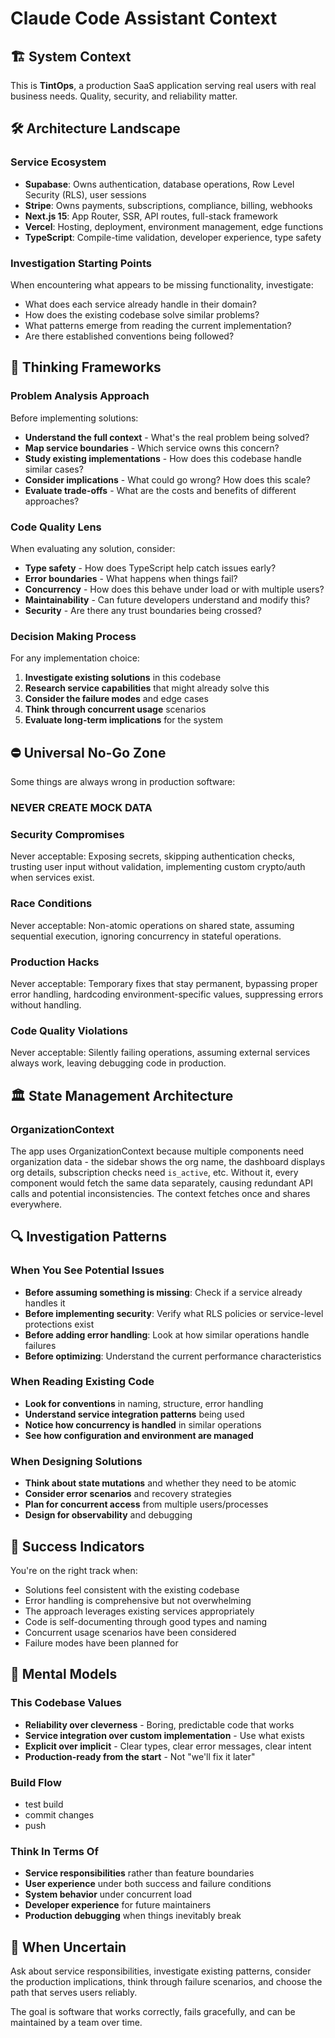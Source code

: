 # Claude Code Assistant Context

## 🏗️ System Context
This is **TintOps**, a production SaaS application serving real users with real business needs. Quality, security, and reliability matter.

## 🛠️ Architecture Landscape

### Service Ecosystem
- **Supabase**: Owns authentication, database operations, Row Level Security (RLS), user sessions
- **Stripe**: Owns payments, subscriptions, compliance, billing, webhooks
- **Next.js 15**: App Router, SSR, API routes, full-stack framework
- **Vercel**: Hosting, deployment, environment management, edge functions
- **TypeScript**: Compile-time validation, developer experience, type safety

### Investigation Starting Points
When encountering what appears to be missing functionality, investigate:
- What does each service already handle in their domain?
- How does the existing codebase solve similar problems?
- What patterns emerge from reading the current implementation?
- Are there established conventions being followed?

## 🤔 Thinking Frameworks

### Problem Analysis Approach
Before implementing solutions:
- **Understand the full context** - What's the real problem being solved?
- **Map service boundaries** - Which service owns this concern?
- **Study existing implementations** - How does this codebase handle similar cases?
- **Consider implications** - What could go wrong? How does this scale?
- **Evaluate trade-offs** - What are the costs and benefits of different approaches?

### Code Quality Lens
When evaluating any solution, consider:
- **Type safety** - How does TypeScript help catch issues early?
- **Error boundaries** - What happens when things fail?
- **Concurrency** - How does this behave under load or with multiple users?
- **Maintainability** - Can future developers understand and modify this?
- **Security** - Are there any trust boundaries being crossed?

### Decision Making Process
For any implementation choice:
1. **Investigate existing solutions** in this codebase
2. **Research service capabilities** that might already solve this
3. **Consider the failure modes** and edge cases
4. **Think through concurrent usage** scenarios
5. **Evaluate long-term implications** for the system

## ⛔ Universal No-Go Zone
Some things are always wrong in production software:

### NEVER CREATE MOCK DATA

### Security Compromises
Never acceptable: Exposing secrets, skipping authentication checks, trusting user input without validation, implementing custom crypto/auth when services exist.

### Race Conditions
Never acceptable: Non-atomic operations on shared state, assuming sequential execution, ignoring concurrency in stateful operations.

### Production Hacks
Never acceptable: Temporary fixes that stay permanent, bypassing proper error handling, hardcoding environment-specific values, suppressing errors without handling.

### Code Quality Violations
Never acceptable: Silently failing operations, assuming external services always work, leaving debugging code in production.

## 🏛️ State Management Architecture

### OrganizationContext
The app uses OrganizationContext because multiple components need organization data - the sidebar shows the org name, the dashboard displays org details, subscription checks need `is_active`, etc. Without it, every component would fetch the same data separately, causing redundant API calls and potential inconsistencies. The context fetches once and shares everywhere.

## 🔍 Investigation Patterns

### When You See Potential Issues
- **Before assuming something is missing**: Check if a service already handles it
- **Before implementing security**: Verify what RLS policies or service-level protections exist
- **Before adding error handling**: Look at how similar operations handle failures
- **Before optimizing**: Understand the current performance characteristics

### When Reading Existing Code
- **Look for conventions** in naming, structure, error handling
- **Understand service integration patterns** being used
- **Notice how concurrency is handled** in similar operations
- **See how configuration and environment are managed**

### When Designing Solutions
- **Think about state mutations** and whether they need to be atomic
- **Consider error scenarios** and recovery strategies
- **Plan for concurrent access** from multiple users/processes
- **Design for observability** and debugging

## 🎯 Success Indicators

You're on the right track when:
- Solutions feel consistent with the existing codebase
- Error handling is comprehensive but not overwhelming
- The approach leverages existing services appropriately
- Code is self-documenting through good types and naming
- Concurrent usage scenarios have been considered
- Failure modes have been planned for

## 💭 Mental Models

### This Codebase Values
- **Reliability over cleverness** - Boring, predictable code that works
- **Service integration over custom implementation** - Use what exists
- **Explicit over implicit** - Clear types, clear error messages, clear intent
- **Production-ready from the start** - Not "we'll fix it later"

### Build Flow
- test build
- commit changes
- push

### Think In Terms Of
- **Service responsibilities** rather than feature boundaries
- **User experience** under both success and failure conditions
- **System behavior** under concurrent load
- **Developer experience** for future maintainers
- **Production debugging** when things inevitably break

## 🎪 When Uncertain
Ask about service responsibilities, investigate existing patterns, consider the production implications, think through failure scenarios, and choose the path that serves users reliably.

The goal is software that works correctly, fails gracefully, and can be maintained by a team over time.